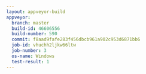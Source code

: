 ```yaml
---
layout: appveyor-build
appveyor:
  branch: master
  build-id: 46606556
  build-number: 590
  commit: f8aad9fafe283f456dbcb961a902c953d6871bb6
  job-id: vhuchh2ljkw66ltw
  job-number: 3
  os-name: Windows
  test-result: 1
---
```

